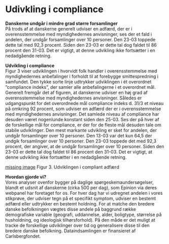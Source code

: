 # Udivkling i compliance  

__Danskerne undgår i mindre grad større forsamlinger__  
På trods af at danskerne generelt udviser en adfærd, der er i overensstemmelse med myndighedernes anvisninger, ses der et fald i andelen, der undgår forsamlinger over 10 personer. Den 23-03 toppede dette tal med 92,3 procent. Siden den 23-03 er dette tal dog faldet til 86 procent den 31-03. Det er vigtigt, at denne udvikling ikke fortsætter i en nedadgående retning.


__Udvikling i compliance__   
Figur 3 viser udviklingen i hvorvidt folk handler i overensstemmelse med myndighedernes anbefalinger i forholdt til at forebygge smittespredning i samfundet. Den tykke sorte linje udtrykker udviklingen i ét overordnet ”compliance indeks”, der samler alle anbefalingerne i et overordnet mål.   
Generelt fremgår det af figuren, at danskerne udviser en høj grad af overensstemmelse med myndighedernes anvisninger. Således er udgangspunkt for det overordnede mål compliance indeks d. 31/3 et niveau på omkring 92 procent, som udviser en adfærd der er i overensstemmelse med myndighedernes anvisninger. Det samlede niveau af compliance har desuden været nogenlunde konstant siden den 25-03. Ses der på hver af de forskellige mål for compliance, er der for de fleste mål desuden tale om stabile udviklinger. Den mest markante udvikling er sket for andelen, der undgår forsamlinger over 10 personer. Den 13-03 var det kun 64,5 der undgik forsamlinger over 10 personer. Den 23-03 toppede det med 92,3 procent, der angiver, at de undgår forsamlinger over 10 personer. Siden den 23-03 er dette tal dog faldet til 86 procent den 31-03. Det er vigtigt, at denne udvikling ikke fortsætter i en nedadgående retning. 

[missing image](https://raw.githubusercontent.com/centre-for-humanities-computing/HOPE_website_content/master/images/Picture3.png) Figur 3. Udviklingen i compliant adfærd 

__Hvordan gjorde vi?__  
Vores analyser ovenfor bygger på daglige spørgeskemaundersøgelser, blandt et udsnit af danskerne (cirka 500 per dag), som Epinion via deres webpanel har foretaget for os. For hver dag har vi udregnet andelen i vores stikprøve, der udviser tegn på et specifikt symptom, udviser en bestemt adfærd eller udtrykker en bestemt holdning. For at matche den bredere danske befolkningen vægtes disse andele på baggrund række demografiske variable (geografi, uddannelse, alder, boligtype, størrelse på husholdning, og ideologisk tilhørsforhold). På den måde er det muligt at tracke de forskellige udviklinger over tid og generalisere disse til den bredere danske befolkning. Dataindsamlingen er finansieret af Carlsbergfondet.
